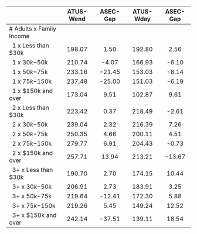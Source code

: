 
|                      |    ATUS-Wend |     ASEC-Gap |    ATUS-Wday |     ASEC-Gap |
| -------------------- | :----------: | :----------: | :----------: | :----------: |
| # Adults x Family Income |              |              |              |              |
| &nbsp;&nbsp;1 x Less than $30k |       198.07 |         1.50 |       192.80 |         2.56 |
| &nbsp;&nbsp;1 x $30k-$50k |       210.74 |        -4.07 |       166.93 |        -6.10 |
| &nbsp;&nbsp;1 x $50k-$75k |       233.16 |       -21.45 |       153.03 |        -8.14 |
| &nbsp;&nbsp;1 x $75k-$150k |       237.48 |       -25.00 |       151.03 |        -6.19 |
| &nbsp;&nbsp;1 x $150k and over |       173.04 |         9.51 |       102.87 |         9.61 |
| &nbsp;&nbsp;2 x Less than $30k |       223.42 |         0.37 |       218.49 |        -2.61 |
| &nbsp;&nbsp;2 x $30k-$50k |       239.04 |         2.32 |       216.39 |         7.26 |
| &nbsp;&nbsp;2 x $50k-$75k |       250.35 |         4.66 |       200.11 |         4.51 |
| &nbsp;&nbsp;2 x $75k-$150k |       279.77 |         6.91 |       204.43 |        -0.73 |
| &nbsp;&nbsp;2 x $150k and over |       257.71 |        13.94 |       213.21 |       -13.67 |
| &nbsp;&nbsp;3+ x Less than $30k |       190.70 |         2.70 |       174.15 |        10.44 |
| &nbsp;&nbsp;3+ x $30k-$50k |       206.91 |         2.73 |       183.91 |         3.25 |
| &nbsp;&nbsp;3+ x $50k-$75k |       219.64 |       -12.41 |       172.30 |         5.88 |
| &nbsp;&nbsp;3+ x $75k-$150k |       219.26 |         5.45 |       149.24 |        12.52 |
| &nbsp;&nbsp;3+ x $150k and over |       242.14 |       -37.51 |       139.11 |        18.54 |

